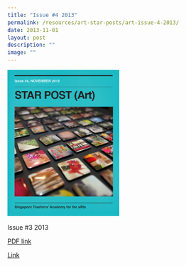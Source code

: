 ```yaml
---
title: "Issue #4 2013"
permalink: /resources/art-star-posts/art-issue-4-2013/
date: 2013-11-01
layout: post
description: ""
image: ""
---
```


<img src="/images/sfds.png" 
     style="width:50%">
		 
Issue #3 2013

[PDF link](/files/a1e241a97_u5399.pdf)

[Link](https://www.star.moe.edu.sg/star/slot/resource_star/pf01/a1e241a97_u5399.pdf)

